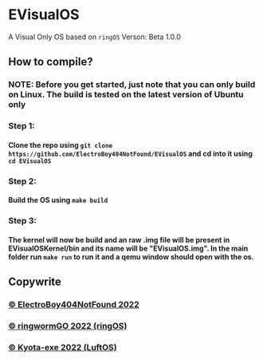 # EVisualOS
A Visual Only OS based on ``ringOS``
Verson: Beta 1.0.0

## How to compile?

### NOTE: Before you get started, just note that you can only build on Linux. The build is tested on the latest version of Ubuntu only

### Step 1:
#### Clone the repo using ``git clone https://github.com/ElectroBoy404NotFound/EVisualOS`` and cd into it using ``cd EVisualOS``
### Step 2:
#### Build the OS using ``make build``
### Step 3:
#### The kernel will now be build and an raw .img file will be present in EVisualOSKernel/bin and its name will be "EVisualOS.img". In the main folder run ``make run`` to run it and a qemu window should open with the os.

## Copywrite
### <a href="https://github.com/ElectroBoy404NotFound/EVisualOS"> © ElectroBoy404NotFound 2022 <a>
### <a href="https://github.com/ringwormGO-organization/ringOS"> © ringwormGO 2022 (ringOS) </a>
### <a href="https://github.com/Kyota-exe/LuftOS"> © Kyota-exe 2022 (LuftOS) </a>